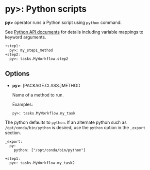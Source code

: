 # py>: Python scripts

**py>** operator runs a Python script using `python` command.

See [Python API documents](../../python_api.html) for details including variable mappings to keyword arguments.

    +step1:
      py>: my_step1_method
    +step2:
      py>: tasks.MyWorkflow.step2

## Options

* **py>**: [PACKAGE.CLASS.]METHOD

  Name of a method to run.

  Examples:

  ```
  py>: tasks.MyWorkflow.my_task
  ```

The python defaults to `python`. If an alternate python such as `/opt/conda/bin/python` is desired, use the `python` option in the `_export` section.

    _export:
      py:
        python: ["/opt/conda/bin/python"]

    +step1:
      py>: tasks.MyWorkflow.my_task2
